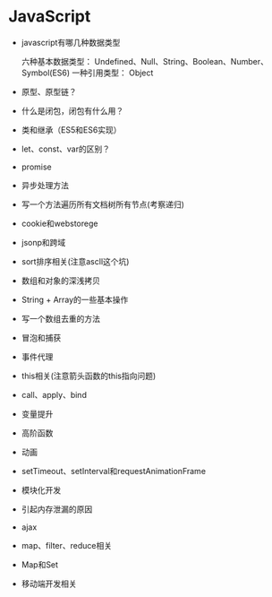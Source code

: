 # JavaScript

+ javascript有哪几种数据类型

    六种基本数据类型：
    Undefined、Null、String、Boolean、Number、Symbol(ES6)
    一种引用类型：
    Object

+ 原型、原型链？

+ 什么是闭包，闭包有什么用？

+ 类和继承（ES5和ES6实现）

+ let、const、var的区别？

+ promise

+ 异步处理方法

+ 写一个方法遍历所有文档树所有节点(考察递归)

+ cookie和webstorege

+ jsonp和跨域

+ sort排序相关(注意ascll这个坑)

+ 数组和对象的深浅拷贝

+ String + Array的一些基本操作

+ 写一个数组去重的方法

+ 冒泡和捕获

+ 事件代理

+ this相关(注意箭头函数的this指向问题)

+ call、apply、bind

+ 变量提升

+ 高阶函数

+ 动画

+ setTimeout、setInterval和requestAnimationFrame

+ 模块化开发

+ 引起内存泄漏的原因

+ ajax

+ map、filter、reduce相关

+ Map和Set

+ 移动端开发相关
